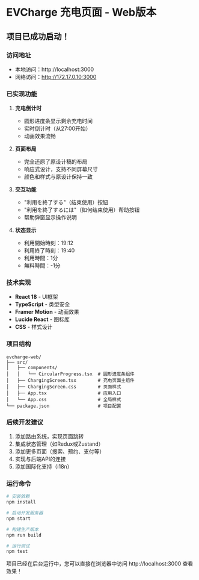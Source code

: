 # EVCharge 充电页面 - Web版本

## 项目已成功启动！

### 访问地址
- 本地访问：http://localhost:3000
- 网络访问：http://172.17.0.10:3000

### 已实现功能

1. **充电倒计时**
   - 圆形进度条显示剩余充电时间
   - 实时倒计时（从27:00开始）
   - 动画效果流畅

2. **页面布局**
   - 完全还原了原设计稿的布局
   - 响应式设计，支持不同屏幕尺寸
   - 颜色和样式与原设计保持一致

3. **交互功能**
   - "利用を終了する"（结束使用）按钮
   - "利用を終了するには"（如何结束使用）帮助按钮
   - 帮助弹窗显示操作说明

4. **状态显示**
   - 利用開始時刻：19:12
   - 利用終了時刻：19:40
   - 利用時間：1分
   - 無料時間：-1分

### 技术实现

- **React 18** - UI框架
- **TypeScript** - 类型安全
- **Framer Motion** - 动画效果
- **Lucide React** - 图标库
- **CSS** - 样式设计

### 项目结构
```
evcharge-web/
├── src/
│   ├── components/
│   │   └── CircularProgress.tsx  # 圆形进度条组件
│   ├── ChargingScreen.tsx        # 充电页面主组件
│   ├── ChargingScreen.css        # 页面样式
│   ├── App.tsx                   # 应用入口
│   └── App.css                   # 全局样式
└── package.json                  # 项目配置
```

### 后续开发建议

1. 添加路由系统，实现页面跳转
2. 集成状态管理（如Redux或Zustand）
3. 添加更多页面（搜索、预约、支付等）
4. 实现与后端API的连接
5. 添加国际化支持（i18n）

### 运行命令

```bash
# 安装依赖
npm install

# 启动开发服务器
npm start

# 构建生产版本
npm run build

# 运行测试
npm test
```

项目已经在后台运行中，您可以直接在浏览器中访问 http://localhost:3000 查看效果！